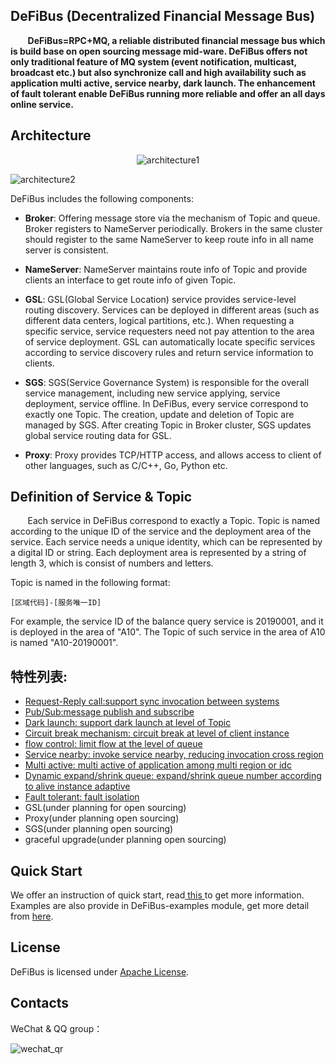 ## DeFiBus (Decentralized Financial Message Bus)
&nbsp;&nbsp;&nbsp;&nbsp;&nbsp;&nbsp;
**DeFiBus=RPC+MQ, a reliable distributed financial message bus which is build base on open sourcing message mid-ware. DeFiBus offers not only traditional feature of MQ system (event notification, multicast, broadcast etc.) but also synchronize call and high availability such as application multi active, service nearby, dark launch. The enhancement of fault tolerant enable DeFiBus running more reliable and offer an all days online service.**


## Architecture
<div align=center>

![architecture1](./docs/images/features/a-distributing-architecture-in-financial-EN.png)

</div>

![architecture2](./docs/images/features/architecture-p1.png)

DeFiBus includes the following components:
* **Broker**: Offering message store via the mechanism of Topic and queue. Broker registers to NameServer periodically. Brokers in the same cluster should register to the same NameServer to keep route info in all name server is consistent.

* **NameServer**: NameServer maintains route info of Topic and provide clients an interface to get route info of given Topic.

* **GSL**: GSL(Global Service Location) service provides service-level routing discovery. Services can be deployed in different areas (such as different data centers, logical partitions, etc.). When requesting a specific service, service requesters need not pay attention to the area of service deployment. GSL can automatically locate specific services according to service discovery rules and return service information to clients.

* **SGS**: SGS(Service Governance System) is responsible for the overall service management, including new service applying, service deployment, service offline. In DeFiBus, every service correspond to exactly one Topic. The creation, update and deletion of Topic are managed by SGS. After creating Topic in Broker cluster, SGS updates global service routing data for GSL.

* **Proxy**: Proxy provides TCP/HTTP access, and allows access to client of other languages, such as C/C++, Go, Python etc.


## Definition of Service & Topic
&nbsp;&nbsp;&nbsp;&nbsp;&nbsp;&nbsp;
Each service in DeFiBus correspond to exactly a Topic. Topic is named according to the unique ID of the service and the deployment area of the service. Each service needs a unique identity, which can be represented by a digital ID or string. Each deployment area is represented by a string of length 3, which is consist of numbers and letters.

Topic is named in the following format:
```
[区域代码]-[服务唯一ID]
``` 
For example, the service ID of the balance query service is 20190001, and it is deployed in the area of "A10". The Topic of such service in the area of A10 is named "A10-20190001".

## 特性列表:
* [Request-Reply call:support sync invocation between systems](docs/en/features/1-request-response-call.md)
* [Pub/Sub:message publish and subscribe](docs/en/features/9-publish-type.md)
* [Dark launch: support dark launch at level of Topic](docs/en/features/2-dark-launch.md)
* [Circuit break mechanism: circuit break at level of client instance](docs/en/features/3-circuit-break-mechanism.md)
* [flow control: limit flow at the level of queue](docs/en/features/10-flow-control.md)
* [Service nearby: invoke service nearby, reducing invocation cross region](docs/en/features/4-invoke-service-nearby.md)
* [Multi active: multi active of application among multi region or idc](docs/en/features/5-multi-active.md)
* [Dynamic expand/shrink queue: expand/shrink queue number according to alive instance adaptive](docs/en/features/6-dynamic-adjust-queue.md)
* [Fault tolerant: fault isolation](docs/en/features/8-fault-tolerant.md)
* GSL(under planning for open sourcing)
* Proxy(under planning open sourcing)
* SGS(under planning open sourcing)
* graceful upgrade(under planning open sourcing)

## Quick Start
We offer an instruction of quick start, read[ this ](docs/en/quickstart.md) to get more information.   
Examples are also provide in DeFiBus-examples module, get more detail from [here](defibus-examples).

## License
DeFiBus is licensed under [Apache License](https://github.com/WeBankFinTech/DeFiBus/blob/master/LICENSE).

## Contacts
WeChat & QQ group：

![wechat_qr](./docs/images/wechat_helper.png)
